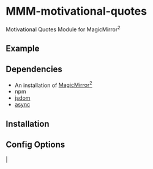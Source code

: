# MMM-motivational-quotes
Motivational Quotes Module for MagicMirror<sup>2</sup>

## Example

## Dependencies
  * An installation of [MagicMirror<sup>2</sup>](https://github.com/MichMich/MagicMirror)
  * npm
  * [jsdom](https://www.npmjs.com/package/jsdom)
  * [async](https://www.npmjs.com/package/async)

## Installation

## Config Options
|
